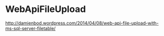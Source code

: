 WebApiFileUpload
================
http://damienbod.wordpress.com/2014/04/08/web-api-file-upload-with-ms-sql-server-filetable/
